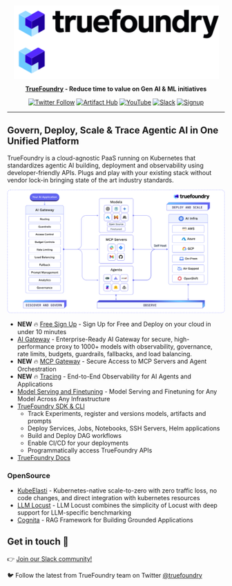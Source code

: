 <div align="center" style="text-align: center">

<p style="text-align: center">
  <img height="85" align="center" src="https://github.com/truefoundry/.github/blob/main/profile/assets/TF-dark.svg#gh-light-mode-only" alt="TrueFoundry"><img height="85" align="center" src="https://github.com/truefoundry/.github/blob/main/profile/assets/TF-white.svg#gh-dark-mode-only" alt="TrueFoundry">
</p>

**[TrueFoundry](https://truefoundry.com) - Reduce time to value on Gen AI & ML initiatives**

[![Twitter Follow](https://img.shields.io/twitter/follow/truefoundry?style=social)](https://twitter.com/truefoundry) [![Artifact Hub](https://img.shields.io/endpoint?url=https://artifacthub.io/badge/repository/truefoundry)](https://artifacthub.io/packages/search?repo=truefoundry) [![YouTube](https://img.shields.io/badge/truefoundry-ff0800?logo=youtube&logoColor=white)](https://www.youtube.com/@truefoundry) [![Slack](https://img.shields.io/badge/Join-Slack-541A54?logo=slack)](https://join.slack.com/t/truefoundry/shared_invite/zt-1siovkugy-yJLZF2FPz7HQjNxmKMuZSg) [![Signup](https://img.shields.io/badge/SignUp-07CCFF)](https://www.truefoundry.com/register)

</div>

---

## Govern, Deploy, Scale & Trace Agentic AI in One Unified Platform

TrueFoundry is a cloud-agnostic PaaS running on Kubernetes that standardizes agentic AI building, deployment and observability using developer-friendly APIs. Plugs and play with your existing stack without vendor lock-in bringing state of the art industry standards.

![](./assets/truefoundry-overview.svg)

- **NEW** :fire: [Free Sign Up](https://www.truefoundry.com/register) - Sign Up for Free and Deploy on your cloud in under 10 minutes
- [AI Gateway](https://www.truefoundry.com/ai-gateway) - Enterprise-Ready AI Gateway for secure, high-performance proxy to 1000+ models with observability, governance, rate limits, budgets, guardrails, fallbacks, and load balancing. 
- **NEW** :fire: [MCP Gateway](https://www.truefoundry.com/mcp-gateway) - Secure Access to MCP Servers and Agent Orchestration
- **NEW** :fire: [Tracing](https://www.truefoundry.com/tracing) - End-to-End Observability for AI Agents and Applications
- [Model Serving and Finetuning](https://www.truefoundry.com/model-serving) - Model Serving and Finetuning for Any Model Across Any Infrastructure
- [TrueFoundry SDK & CLI](https://pypi.org/project/truefoundry/)
    - Track Experiments, register and versions models, artifacts and prompts
    - Deploy Services, Jobs, Notebooks, SSH Servers, Helm applications
    - Build and Deploy DAG workflows
    - Enable CI/CD for your deployments
    - Programmatically access TrueFoundry APIs
- [TrueFoundry Docs](https://docs.truefoundry.com)

### OpenSource

- [KubeElasti](https://github.com/truefoundry/KubeElasti) - Kubernetes-native scale-to-zero with zero traffic loss, no code changes, and direct integration with kubernetes resources
- [LLM Locust](https://github.com/truefoundry/llm-locust) - LLM Locust combines the simplicity of Locust with deep support for LLM-specific benchmarking
- [Cognita](https://github.com/truefoundry/cognita) - RAG Framework for Building Grounded Applications

## Get in touch 💬

👉 [Join our Slack community!](https://join.slack.com/t/truefoundry/shared_invite/zt-1siovkugy-yJLZF2FPz7HQjNxmKMuZSg)

🐦 Follow the latest from TrueFoundry team on Twitter [@truefoundry](https://twitter.com/truefoundry)
